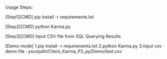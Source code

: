 
Usage Steps:

[Step1][CMD] pip install -r requirements.txt

[Step2][CMD] python Karma.py

[Step3][CMD] Input CSV file from SQL Querying Results




[Demo mode]
1.pip install -r requirements.txt
2.python Karma.py
3.input csv demo file : yourpath/Client_Karma_P2_py/Demo/test.csv

